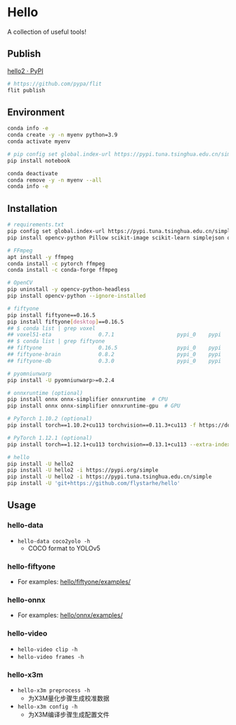 # Hello
A collection of useful tools!

## Publish
[hello2 · PyPI](https://pypi.org/project/hello2/)
```sh
# https://github.com/pypa/flit
flit publish
```

## Environment
```sh
conda info -e
conda create -y -n myenv python=3.9
conda activate myenv

# pip config set global.index-url https://pypi.tuna.tsinghua.edu.cn/simple
pip install notebook

conda deactivate
conda remove -y -n myenv --all
conda info -e
```

## Installation
```sh
# requirements.txt
pip config set global.index-url https://pypi.tuna.tsinghua.edu.cn/simple
pip install opencv-python Pillow scikit-image scikit-learn simplejson onnx

# FFmpeg
apt install -y ffmpeg
conda install -c pytorch ffmpeg
conda install -c conda-forge ffmpeg

# OpenCV
pip uninstall -y opencv-python-headless
pip install opencv-python --ignore-installed

# fiftyone
pip install fiftyone==0.16.5
pip install fiftyone[desktop]==0.16.5
## $ conda list | grep voxel
## voxel51-eta               0.7.1                    pypi_0    pypi
## $ conda list | grep fiftyone
## fiftyone                  0.16.5                   pypi_0    pypi
## fiftyone-brain            0.8.2                    pypi_0    pypi
## fiftyone-db               0.3.0                    pypi_0    pypi

# pyomniunwarp
pip install -U pyomniunwarp>=0.2.4

# onnxruntime (optional)
pip install onnx onnx-simplifier onnxruntime  # CPU
pip install onnx onnx-simplifier onnxruntime-gpu  # GPU

# PyTorch 1.10.2 (optional)
pip install torch==1.10.2+cu113 torchvision==0.11.3+cu113 -f https://download.pytorch.org/whl/torch_stable.html

# PyTorch 1.12.1 (optional)
pip install torch==1.12.1+cu113 torchvision==0.13.1+cu113 --extra-index-url https://download.pytorch.org/whl/cu113

# hello
pip install -U hello2
pip install -U hello2 -i https://pypi.org/simple
pip install -U hello2 -i https://pypi.tuna.tsinghua.edu.cn/simple
pip install -U 'git+https://github.com/flystarhe/hello'
```

## Usage

### hello-data
- `hello-data coco2yolo -h`
    - COCO format to YOLOv5

### hello-fiftyone
- For examples: [hello/fiftyone/examples/](https://github.com/flystarhe/hello/blob/main/hello/fiftyone/examples)

### hello-onnx
- For examples: [hello/onnx/examples/](https://github.com/flystarhe/hello/tree/main/hello/onnx/examples)

### hello-video
- `hello-video clip -h`
- `hello-video frames -h`

### hello-x3m
- `hello-x3m preprocess -h`
    - 为X3M量化步骤生成校准数据
- `hello-x3m config -h`
    - 为X3M编译步骤生成配置文件
